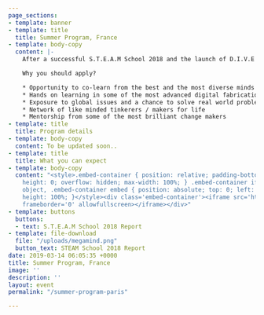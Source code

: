 ```yaml
---
page_sections:
- template: banner
- template: title
  title: Summer Program, France
- template: body-copy
  content: |-
    After a successful S.T.E.A.M School 2018 and the launch of D.I.V.E 2019, we bring to you yet another program to provide a global learning experience, this time in Paris, France. The **Summer Program** in France is a one month long project based program which Maker’s Asylum will be conducting in partnership with CRI, Interdisciplinary Research Center.

    Why you should apply?

    * Opportunity to co-learn from the best and the most diverse minds
    * Hands on learning in some of the most advanced digital fabrication labs
    * Exposure to global issues and a chance to solve real world problems using technology
    * Network of like minded tinkerers / makers for life
    * Mentorship from some of the most brilliant change makers
- template: title
  title: Program details
- template: body-copy
  content: To be updated soon..
- template: title
  title: What you can expect
- template: body-copy
  content: "<style>.embed-container { position: relative; padding-bottom: 56.25%;
    height: 0; overflow: hidden; max-width: 100%; } .embed-container iframe, .embed-container
    object, .embed-container embed { position: absolute; top: 0; left: 0; width: 100%;
    height: 100%; }</style><div class='embed-container'><iframe src='https://www.youtube.com/embed/VglywTOj_rY'
    frameborder='0' allowfullscreen></iframe></div>"
- template: buttons
  buttons:
  - text: S.T.E.A.M School 2018 Report
- template: file-download
  file: "/uploads/megamind.png"
  button_text: STEAM School 2018 Report
date: 2019-03-14 06:05:35 +0000
title: Summer Program, France
image: ''
description: ''
layout: event
permalink: "/summer-program-paris"

---
```


